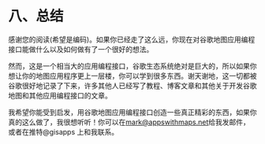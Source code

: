# 八、总结

感谢您的阅读(希望是编码)。如果你已经走了这么远，你现在对谷歌地图应用编程接口能做什么以及如何做有了一个很好的想法。

然而，这是一个相当大的应用编程接口，谷歌生态系统绝对是巨大的，所以如果你想让你的地图应用程序更上一层楼，你可以学到很多东西。谢天谢地，这一切都被谷歌很好地记录了下来，许多其他人已经写了教程、博客文章和其他关于开发谷歌地图和其他应用编程接口的文章。

我希望你能受到启发，用谷歌地图应用编程接口创造一些真正精彩的东西，如果你真的这么做了，我很想听听！你可以在[mark@appswithmaps.net](mailto:mark@appswithmaps.net%20)给我发邮件，或者在推特@gisapps 上和我联系。